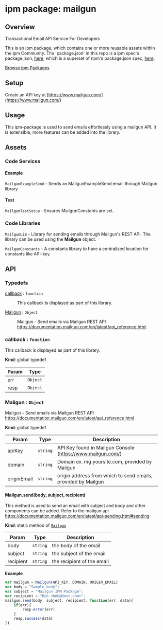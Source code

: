 
# ipm package: mailgun

## Overview

Transactional Email API Service For Developers

This is an ipm package, which contains one or more reusable assets within the ipm Community. The 'package.json' in this repo is a ipm spec's package.json, [here](https://docs.clearblade.com/v/3/6-ipm/spec), which is a superset of npm's package.json spec, [here](https://docs.npmjs.com/files/package.json).

[Browse ipm Packages](https://ipm.clearblade.com)

## Setup

Create an API key at [https://www.mailgun.com/](https://www.mailgun.com/)

## Usage
This ipm-package is used to send emails effortlessly using a mailgun API. It is extensible, more features can be added into the library.

## Assets
### Code Services

#### Example
`MailgunExampleSend` - Sends an MailgunExampleSend email through Mailgun library

#### Test

`MailgunTestSetup` - Ensures MailgunConstants are set.

### Code Libraries

`MailgunLib` - Library for sending emails through Mailgun's REST API. The library can be used using the **Mailgun** object. 

`MailgunConstants` - A constants library to have a centralized location for constants like API-key.

## API

### Typedefs

<dl>
<dt><a href="#callback">callback</a> : <code>function</code></dt>
<dd><p>This callback is displayed as part of this library.</p>
</dd>
<dt><a href="#Mailgun">Mailgun</a> : <code>Object</code></dt>
<dd><p>Mailgun - Send emails via Mailgun REST API
<a href="https://documentation.mailgun.com/en/latest/api_reference.html">https://documentation.mailgun.com/en/latest/api_reference.html</a></p>
</dd>
</dl>

<a name="callback"></a>

### callback : <code>function</code>
This callback is displayed as part of this library.

**Kind**: global typedef  

| Param | Type |
| --- | --- |
| err | <code>Object</code> | 
| resp | <code>Object</code> | 

<a name="Mailgun"></a>

### Mailgun : <code>Object</code>
Mailgun - Send emails via Mailgun REST API
https://documentation.mailgun.com/en/latest/api_reference.html

**Kind**: global typedef  

| Param | Type | Description |
| --- | --- | --- |
| apiKey | <code>string</code> | API Key found in Mailgun Console (https://www.mailgun.com/) |
| domain | <code>string</code> | Domain ex. mg.yoursite.com, provided by Mailgun |
| originEmail | <code>string</code> | origin address from which to send emails, provided by Mailgun |

<a name="Mailgun.send"></a>

#### Mailgun.send(body, subject, recipient)
This method is used to send an email with subject and body and other components can be added. Refer to the mailgun api https://documentation.mailgun.com/en/latest/api-sending.html#sending

**Kind**: static method of [<code>Mailgun</code>](#Mailgun)  

| Param | Type | Description |
| --- | --- | --- |
| body | <code>string</code> | the body of the email |
| subject | <code>string</code> | the subject of the email |
| recipient | <code>string</code> | the recipient of the email |

**Example**  

```js
var mailgun = Mailgun(API_KEY, DOMAIN, ORIGIN_EMAIL)
var body = "Sample body";
var subject = "Mailgun IPM Package";
var recipient = "Bob <bob@host.com>";
mailgun.send(body, subject, recipient, function(err, data){
    if(err){
        resp.error(err)
    }
    resp.success(data)
})
```
